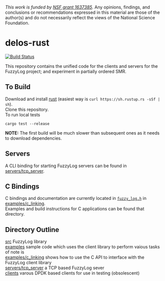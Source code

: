 _This work is funded by [NSF grant 1637385](https://nsf.gov/awardsearch/showAward?AWD_ID=1637385)_. Any opinions, findings, and conclusions or recommendations expressed in this material are those of the author(s) and do not necessarily reflect the views of the National Science Foundation.


# delos-rust

[![Build Status](https://travis-ci.com/ProjectDelos/delos-rust.svg?token=RaEyYb9eyzdWqhSpjYxi&branch=mahesh_look_at_this)](https://travis-ci.com/ProjectDelos/delos-rust)

This repository contains the unified code for the clients and servers for the
FuzzyLog project; and experiment in partially ordered SMR.

## To Build
Download and install [rust](https://www.rust-lang.org) (easiest way is `curl https://sh.rustup.rs -sSf | sh`).  
Clone this repository.  
To run local tests

    cargo test --release

**NOTE:** The first build will be much slower than subsequent ones
as it needs to download dependencies.

## Servers

A CLI binding for starting FuzzyLog servers can be found in [servers/tcp_server](servers/tcp_server).

## C Bindings

C bindings and documentation are currently located in [`fuzzy_log.h`](examples/c_linking/fuzzy_log.h)
in [examples/c_linking](examples/c_linking).  
Examples and build instructions for C applications can be found that directory.

## Directory Outline
[src](src) FuzzyLog library  
[examples](examples) sample code which uses the client library to perform vaious tasks of note is  
[examples/c_linking](examples/c_linking) shows how to use the C API to interface with the FuzzyLog client library  
[servers/tcp_server](servers/tcp_server) a TCP based FuzzyLog sever  
[clients](clients) varous DPDK based clients for use in testing (obsolescent)  
